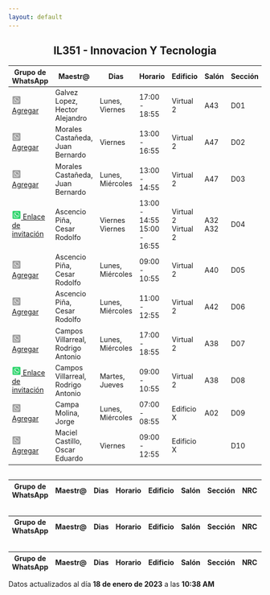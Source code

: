 ```yaml
---
layout: default
---
```


<h2 style="text-align: center;">IL351 - Innovacion Y Tecnologia</h2>

| Grupo de WhatsApp | Maestr@ | Dias | Horario | Edificio | Salón | Sección | NRC | ¿Eliminada de SIIAU? |
| ----------------- | ------- | ---- | ------- | -------- | ----- | ------- | --- | -------------------- |
| <a href="https://github.com/lordfriky/grupos_icom/issues/new?labels=grupo&amp;template=add_group.yml&amp;title=%5BBOT%5D+A%C3%B1adir+enlace+de+invitaci%C3%B3n&amp;clave=IL351&amp;nrc=193721" target="_blank"><img src="../../../../res/whatsapp_unavailable.png" width="18px"/> Agregar</a> | Galvez Lopez, Hector Alejandro | Lunes, Viernes | 17:00 - 18:55 | Virtual 2 | A43 | D01 | 193721 | |
| <a href="https://github.com/lordfriky/grupos_icom/issues/new?labels=grupo&amp;template=add_group.yml&amp;title=%5BBOT%5D+A%C3%B1adir+enlace+de+invitaci%C3%B3n&amp;clave=IL351&amp;nrc=193747" target="_blank"><img src="../../../../res/whatsapp_unavailable.png" width="18px"/> Agregar</a> | Morales Castañeda, Juan Bernardo | Viernes | 13:00 - 16:55 | Virtual 2 | A47 | D02 | 193747 | |
| <a href="https://github.com/lordfriky/grupos_icom/issues/new?labels=grupo&amp;template=add_group.yml&amp;title=%5BBOT%5D+A%C3%B1adir+enlace+de+invitaci%C3%B3n&amp;clave=IL351&amp;nrc=193748" target="_blank"><img src="../../../../res/whatsapp_unavailable.png" width="18px"/> Agregar</a> | Morales Castañeda, Juan Bernardo | Lunes, Miércoles | 13:00 - 14:55 | Virtual 2 | A47 | D03 | 193748 | |
| <a href="https://chat.whatsapp.com/FnhGyPhwjVTGqCBooMmz94" target="_blank"><img src="../../../../res/whatsapp_available.png" width="18px"/> Enlace de invitación</a> | Ascencio Piña, Cesar Rodolfo | Viernes  Viernes | 13:00 - 14:55  15:00 - 16:55 | Virtual 2  Virtual 2 | A32  A32 | D04 | 193749 | |
| <a href="https://github.com/lordfriky/grupos_icom/issues/new?labels=grupo&amp;template=add_group.yml&amp;title=%5BBOT%5D+A%C3%B1adir+enlace+de+invitaci%C3%B3n&amp;clave=IL351&amp;nrc=193750" target="_blank"><img src="../../../../res/whatsapp_unavailable.png" width="18px"/> Agregar</a> | Ascencio Piña, Cesar Rodolfo | Lunes, Miércoles | 09:00 - 10:55 | Virtual 2 | A40 | D05 | 193750 | |
| <a href="https://github.com/lordfriky/grupos_icom/issues/new?labels=grupo&amp;template=add_group.yml&amp;title=%5BBOT%5D+A%C3%B1adir+enlace+de+invitaci%C3%B3n&amp;clave=IL351&amp;nrc=193751" target="_blank"><img src="../../../../res/whatsapp_unavailable.png" width="18px"/> Agregar</a> | Ascencio Piña, Cesar Rodolfo | Lunes, Miércoles | 11:00 - 12:55 | Virtual 2 | A42 | D06 | 193751 | |
| <a href="https://github.com/lordfriky/grupos_icom/issues/new?labels=grupo&amp;template=add_group.yml&amp;title=%5BBOT%5D+A%C3%B1adir+enlace+de+invitaci%C3%B3n&amp;clave=IL351&amp;nrc=193752" target="_blank"><img src="../../../../res/whatsapp_unavailable.png" width="18px"/> Agregar</a> | Campos Villarreal, Rodrigo Antonio | Lunes, Miércoles | 17:00 - 18:55 | Virtual 2 | A38 | D07 | 193752 | |
| <a href="https://chat.whatsapp.com/HbpLyixDYCoE4VhrY26IKs" target="_blank"><img src="../../../../res/whatsapp_available.png" width="18px"/> Enlace de invitación</a> | Campos Villarreal, Rodrigo Antonio | Martes, Jueves | 09:00 - 10:55 | Virtual 2 | A38 | D08 | 193754 | |
| <a href="https://github.com/lordfriky/grupos_icom/issues/new?labels=grupo&amp;template=add_group.yml&amp;title=%5BBOT%5D+A%C3%B1adir+enlace+de+invitaci%C3%B3n&amp;clave=IL351&amp;nrc=193755" target="_blank"><img src="../../../../res/whatsapp_unavailable.png" width="18px"/> Agregar</a> | Campa Molina, Jorge | Lunes, Miércoles | 07:00 - 08:55 | Edificio X | A02 | D09 | 193755 | |
| <a href="https://github.com/lordfriky/grupos_icom/issues/new?labels=grupo&amp;template=add_group.yml&amp;title=%5BBOT%5D+A%C3%B1adir+enlace+de+invitaci%C3%B3n&amp;clave=IL351&amp;nrc=200647" target="_blank"><img src="../../../../res/whatsapp_unavailable.png" width="18px"/> Agregar</a> | Maciel Castillo, Oscar Eduardo | Viernes | 09:00 - 12:55 | Edificio X |  | D10 | 200647 | |

<h2 style="text-align: center;"></h2>

| Grupo de WhatsApp | Maestr@ | Dias | Horario | Edificio | Salón | Sección | NRC | ¿Eliminada de SIIAU? |
| ----------------- | ------- | ---- | ------- | -------- | ----- | ------- | --- | -------------------- |

<h2 style="text-align: center;"></h2>

| Grupo de WhatsApp | Maestr@ | Dias | Horario | Edificio | Salón | Sección | NRC | ¿Eliminada de SIIAU? |
| ----------------- | ------- | ---- | ------- | -------- | ----- | ------- | --- | -------------------- |

<h2 style="text-align: center;"></h2>

| Grupo de WhatsApp | Maestr@ | Dias | Horario | Edificio | Salón | Sección | NRC | ¿Eliminada de SIIAU? |
| ----------------- | ------- | ---- | ------- | -------- | ----- | ------- | --- | -------------------- |

<p class_="text-center text-muted">Datos actualizados al día <b>18 de enero de 2023</b> a las <b>10:38 AM</b></p>